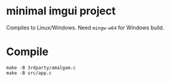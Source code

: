 # minimal imgui project

Compiles to Linux/Windows. Need `mingw-w64` for Windows build.

# Compile 

```
make -B 3rdparty/amalgam.c
make -B src/app.c
```
